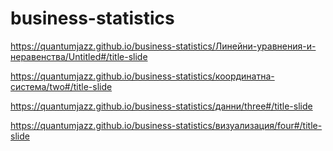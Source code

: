 # business-statistics

https://quantumjazz.github.io/business-statistics/Линейни-уравнения-и-неравенства/Untitled#/title-slide

https://quantumjazz.github.io/business-statistics/координатна-система/two#/title-slide

https://quantumjazz.github.io/business-statistics/данни/three#/title-slide

https://quantumjazz.github.io/business-statistics/визуализация/four#/title-slide

